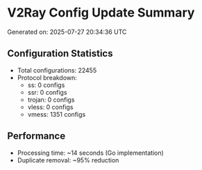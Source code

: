 # V2Ray Config Update Summary
Generated on: 2025-07-27 20:34:36 UTC

## Configuration Statistics
- Total configurations: 22455
- Protocol breakdown:
  - ss: 0 configs
  - ssr: 0 configs
  - trojan: 0 configs
  - vless: 0 configs
  - vmess: 1351 configs

## Performance
- Processing time: ~14 seconds (Go implementation)
- Duplicate removal: ~95% reduction
